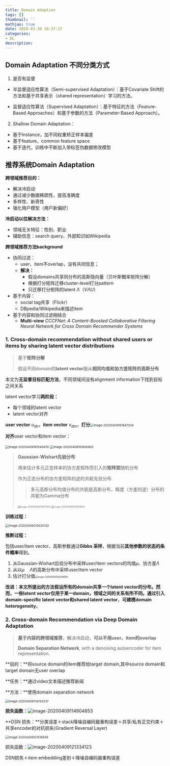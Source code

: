 ```yaml
---
title: Domain Adaption
tags: []
thumbnail: ''
mathjax: true
date: 2020-03-30 18:37:17
categories:
- DL
description:
---
```


## Domain Adaptation 不同分类方式

1. 是否有监督

- 半监督适应性算法（Semi-supervised Adaptation）：基于Covariate Shift的方法和基于共享表示（shared representation）学习的方法。

- 监督适应性算法（Supervised Adaptation）：基于特征的方法（Feature-Based Approaches）和基于参数的方法（Parameter-Based Approach）。

2. Shallow Domain Adaptation：

- 基于Instance，加不同权重矫正样本偏差
- 基于feature，common feature space
- 基于迭代，训练中不断加入带标签伪数据修改模型

## 推荐系统Domain Adaptation

**跨领域推荐目的：**

- 解决冷启动
- 通过减少数据稀疏性，提高准确度
- 多样性、新奇性
- 强化用户模型（用户新偏好）

**冷启动以往解决方法：**

- 领域无关特征：性别、职业
- 辅助信息：search query、外部知识如Wikipedia

**跨领域推荐方法background**

- 协同过滤：
  - user、item不overlap，没有共同信息；
  - **解决：**
    - 假设domains共享同分布的高斯隐向量（贝叶斯概率矩阵分解）
    - 根据打分矩阵迁移cluster-level打分pattern
    - 只迁移打分矩阵的latent $\Lambda$（$V\Lambda U$）
- 基于内容：
  - social tag共享（Flickr）
  - DBpedia/Wikipedia来描述item
- 基于内容和协同过滤相结合
  - **Multi-view** *CCCFNet: A Content-Boosted Collaborative Filtering Neural Network for Cross Domain Recommender Systems*

### 1. Cross-domain recommendation without shared users or items by sharing latent vector distributions

> 基于**矩阵分解**
>
> 假设不同domain的**latent vector**服从**相同均值和协方差矩阵的高斯分布**

本文为**无监督目标匹配方法**，不同领域间没有alignment information下找到目标之间关系

latent vector学习**两阶段：**

- 每个领域的latent vector
- latent vector对齐

**user vector** $u_{dn}$，**item vector** $v_{dm}$，**打分**<img src="Domain-Adaption/image-20200409161847024.png" alt="image-20200409161847024" style="zoom:67%;" />

**对齐**user vector和item vector：

<img src="Domain-Adaption/image-20200409161545479.png" alt="image-20200409161545479" style="zoom:67%;" />                <img src="Domain-Adaption/image-20200409161600602.png" alt="image-20200409161600602" style="zoom:67%;" />  

> **Gaussian-Wishart先验分布**
>
> 用来估计多元正态样本的协方差矩阵而引入的**矩阵型**随机分布
>
> 作为正态分布的协方差矩阵的逆的共轭先验分布
>
> > 多元高斯分布均值分布的共轭是高斯分布，精度（方差的逆）分布的共轭为Gamma分布
>
> <img src="Domain-Adaption/image-20200409210417405.png" alt="image-20200409210417405" style="zoom:50%;" />
>
> <img src="Domain-Adaption/image-20200409210454834.png" alt="image-20200409210454834" style="zoom:50%;" />

**训练过程：**

<img src="Domain-Adaption/image-20200409210020132.png" alt="image-20200409210020132" style="zoom:67%;" />

**推断过程：**

包括user/item vector、高斯参数通过**Gibbs 采样**，根据当前**其他参数的状态的条件概率**得到。

1. 从Gaussian-Wishart后验分布中采样user/item vectors的均值$\mu$、协方差$\Lambda$
2. 从以$\mu\quad \Lambda$的高斯分布中采样user/item vector
3. 估计打分值<img src="Domain-Adaption/image-20200410104429093.png" alt="image-20200410104429093" style="zoom:50%;" />

**改进：**本文所提出的方法假设所有的domain共享一个latent vector的分布。然而，一些latent vector仅用于某一domain，领域之间的关系有所不同。通过**引入domain-speciﬁc latent vector和shared latent vector**，**可建模domain heterogeneity**。

### 2. Cross-domain Recommendation via Deep Domain Adaptation

> **基于内容的跨领域推荐**，解决冷启动，**可以不用user、item的overlap**
>
> **Domain Separation Network**, with a denoising autoencoder for item representation.

**目的：**将source domain的item推荐给target domain,其中source domain和target domain无user overlap

**任务：**通过video文本描述推荐新闻

**方法：**使用domain separation network

<img src="Domain-Adaption/image-20200409114743237.png" alt="image-20200409114743237" style="zoom: 67%;" />

**损失函数：**![image-20200409114904853](Domain-Adaption/image-20200409114904853.png)

**DSN 损失：**分类误差＋stack降噪自编码器重构误差＋共享/私有正交约束＋共享encoder的对抗损失(Gradient Reversal Layer)

<img src="Domain-Adaption/image-20200409121518939.png" alt="image-20200409121518939" style="zoom:67%;" />

损失函数：![image-20200409121334123](Domain-Adaption/image-20200409121334123.png)

DSN损失＋item embedding差别＋降噪自编码器重构误差